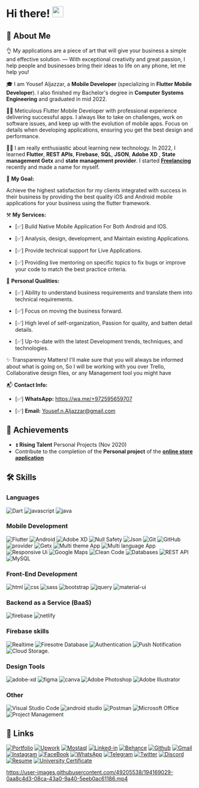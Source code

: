# Hi there! <img src="https://media.giphy.com/media/hvRJCLFzcasrR4ia7z/giphy.gif" width="29px" height="29px">

## 🚀 About Me
👌 My applications are a piece of art that will give your business a simple and effective solution. — With exceptional creativity and great passion, I help people and businesses bring their ideas to life on any phone, let me help you!

🎓 I am Yousef Aljazzar, a **Mobile Developer** (specializing in **Flutter Mobile Developer**).
I also finished my Bachelor's degree in **Computer Systems Engineering** and graduated in mid 2022.

🙋‍♂️ Meticulous Flutter Mobile Developer with professional experience delivering successful apps.
I always like to take on challenges, work on software issues, and keep up with the evolution of mobile apps.
Focus on details when developing applications, ensuring you get the best design and performance.

👨‍💻 I am really enthusiastic about learning new technology. In 2022, I learned **Flutter**, **REST APIs**, **Firebase**, **SQL**, **JSON**, **Adobe XD** , **State management Getx** and **state management provider**. I started [**Freelancing**](https://mostaql.com/u/joseph_n_j) recently and made a name for myself.

💪 **My Goal:**

Achieve the highest satisfaction for my clients integrated with success in their business by providing the best quality iOS and Android mobile applications for your business using the flutter framework.

⚒️ **My Services:**

- [✅] Build Native Mobile Application For Both Android and IOS.

- [✅] Analysis, design, development, and Maintain existing Applications.

- [✅] Provide technical support for Live Applications.

- [✅] Providing live mentoring on specific topics to fix bugs or improve your code to match the best practice criteria.


👤 **Personal Qualities:**

- [✅] Ability to understand business requirements and translate them into technical requirements.

- [✅] Focus on moving the business forward.

- [✅] High level of self-organization, Passion for quality, and batten detail details.

- [✅] Up-to-date with the latest Development trends, techniques, and technologies.


✨ Transparency Matters! I'll make sure that you will always be informed about what is going on, So I will be working with you over Trello, Collaborative design files, or any Management tool you might have

📬 **Contact Info:**

- [✅] **WhatsApp:** https://wa.me/+972595659707

- [✅] **Email:** Yousef.n.Aljazzar@gmail.com


## 🏅 Achievements

- ⏫ **Rising Talent** Personal Projects (Nov 2020)
- Contribute to the completion of the **Personal project** of the [**online store application**]()

## 🛠️ Skills

### Languages

![Dart](https://img.shields.io/badge/Dart-Language-blue?logo=dart)
![javascript](https://img.shields.io/badge/JavaScript-Language-FF7800?logo=javascript)
![java](https://img.shields.io/badge/Java-Language-FF7800?logo=CoffeeScript)


### Mobile Development
![Flutter](https://img.shields.io/badge/Flutter-Framework-green?logo=flutter)
![Android](https://img.shields.io/badge/-Android-3DDC84?style=for-the-badge&logo=Android&logoColor=white)
![Adobe XD](https://img.shields.io/badge/Adobe%20XD-FF61F6?style=for-the-badge&logo=Adobe%20XD&logoColor=white)
![Null Safety](https://img.shields.io/badge/Null%20Safety-252B2D?style=for-the-badge&logo=Null%20Safety&logoColor=white)
![Json](https://img.shields.io/badge/JSON-000000?style=for-the-badge&logo=JSON&logoColor=white)
![Git](https://img.shields.io/badge/Git-F05032?style=for-the-badge&logo=Git&logoColor=white)
![GitHub](https://img.shields.io/badge/GitHub-181717?style=for-the-badge&logo=GitHub&logoColor=white)
![provider](https://img.shields.io/badge/provider-FF7800?style=for-the-badge&logo=provider&logoColor=white)
![Getx](https://img.shields.io/badge/GETX-E6000F?style=for-the-badge&logo=GETX&logoColor=white)
![Multi theme App ](https://img.shields.io/badge/Multi%20theme%20App-0175C2?style=for-the-badge&logo=Multi%20theme%20App&logoColor=white)
![Multi language App ](https://img.shields.io/badge/Multi%20language%20App-0175C2?style=for-the-badge&logo=Microsoft%20Translator&logoColor=white)
![Responsive Ui ](https://img.shields.io/badge/Responsive%20Ui-5A0FC8?style=for-the-badge&logo=Responsive&logoColor=white)
![Google Maps ](https://img.shields.io/badge/Google%20Maps-4285F4?style=for-the-badge&logo=Google%20Maps&logoColor=white)
![Clean Code ](https://img.shields.io/badge/Clean%20Code-0078D6?style=for-the-badge&logo=Windows%20Terminal&logoColor=white)
![Databases](https://img.shields.io/badge/Databases-01B4E4?style=for-the-badge&logo=ONLYOFFICE&logoColor=white)
![REST API ](https://img.shields.io/badge/REST%20API-009688?style=for-the-badge&logo=REST%20API&logoColor=white)
![MySQL ](https://img.shields.io/badge/MySQL-4479A1?style=for-the-badge&logo=MySQL&logoColor=white)


### Front-End Development

![html](https://img.shields.io/badge/HTML5-E34F26?style=for-the-badge&logo=html5&logoColor=white)
![css](https://img.shields.io/badge/CSS3-1572B6?style=for-the-badge&logo=css3&logoColor=white)
![sass](https://img.shields.io/badge/SASS-CC6699?style=for-the-badge&logo=sass&logoColor=white)
![bootstrap](https://img.shields.io/badge/Bootstrap-563D7C?style=for-the-badge&logo=bootstrap&logoColor=white)
![jquery](https://img.shields.io/badge/jQuery-0769AD?style=for-the-badge&logo=jquery&logoColor=white)
![material-ui](https://img.shields.io/badge/Material_UI-0081CB?style=for-the-badge&logo=mui&logoColor=white)


### Backend as a Service (BaaS)

![firebase](https://img.shields.io/badge/Firebase-ffaa00?style=for-the-badge&logo=Firebase&logoColor=white)
![netlify](https://img.shields.io/badge/Netlify-00C7B7?style=for-the-badge&logo=netlify&logoColor=white)


### Firebase skills

![Realtime ](https://img.shields.io/badge/Realtime-ffaa00?style=for-the-badge&logo=Firebase&logoColor=white)
![Firesotre Database](https://img.shields.io/badge/Firesotre%20Database-ffaa00?style=for-the-badge&logo=Firebase&logoColor=white)
![Authentication](https://img.shields.io/badge/Authentication-ffaa00?style=for-the-badge&logo=Firebase&logoColor=white)
![Push Notification](https://img.shields.io/badge/Push%20Notification-ffaa00?style=for-the-badge&logo=Firebase&logoColor=white)
![Cloud Storage.](https://img.shields.io/badge/Cloud%20Storage-ffaa00?style=for-the-badge&logo=Firebase&logoColor=white)



### Design Tools

![adobe-xd](https://img.shields.io/badge/adobe_xd-470137?style=for-the-badge&logo=adobe-xd&logoColor=white)
![figma](https://img.shields.io/badge/figma-000000?style=for-the-badge&logo=figma&logoColor=white)
![canva](https://img.shields.io/badge/canva-00C4CC?style=for-the-badge&logo=canva&logoColor=white)
![Adobe Photoshop ](https://img.shields.io/badge/Adobe%20Photoshop-31A8FF?style=for-the-badge&logo=Adobe%20Photoshop&logoColor=white)
![Adobe Illustrator ](https://img.shields.io/badge/Adobe%20Illustrator-FF9A00?style=for-the-badge&logo=Adobe%20Illustrator&logoColor=white)


### Other

![Visual Studio Code ](https://img.shields.io/badge/Visual%20Studio%20Code-007ACC?style=for-the-badge&logo=Visual%20Studio%20Code&logoColor=white)
![android studio](https://img.shields.io/badge/-Android%20Studio-3DDC84?style=for-the-badge&logo=Android%20Studio&logoColor=white)
![Postman](https://img.shields.io/badge/Postman-FF6C37?style=for-the-badge&logo=Postman&logoColor=white)
![Microsoft Office ](https://img.shields.io/badge/Microsoft%20Office-D83B01?style=for-the-badge&logo=Microsoft%20Office&logoColor=white)
![Project Management ](https://img.shields.io/badge/Project%20Management-302683?style=for-the-badge&logo=Project%20Management&logoColor=white)


## 🔗 Links

[![Portfolio](https://img.shields.io/badge/Portfolio-5340ff?style=for-the-badge&logo=Google-chrome&logoColor=white)](https://eng-yousef-aljazzar.netlify.app/)
[![Upwork](https://img.shields.io/badge/Upwork-6FDA44?style=for-the-badge&logo=Upwork&logoColor=white)](https://www.upwork.com/freelancers/~01a7a477862f25736c)
[![Mostaql](https://img.shields.io/badge/Mostaql-%230058CC?style=for-the-badge&logo=Osano&logoColor=white)](https://mostaql.com/u/joseph_n_j)
[![Linked-in](https://img.shields.io/badge/Linked_In-0077B5?style=for-the-badge&logo=LinkedIn&logoColor=white)](https://www.linkedin.com/in/yousef-aljazzar/)
[![Behance](https://img.shields.io/badge/Behance-1769FF?style=for-the-badge&logo=Behance&logoColor=white)](https://www.behance.net/josephaljazzar)
[![Github](https://img.shields.io/badge/GitHub-000000?style=for-the-badge&logo=GitHub&logoColor=white)](https://github.com/yousefaljazzar99)
[![Gmail](https://img.shields.io/badge/Gmail-D14836?style=for-the-badge&logo=Gmail&logoColor=white)](mailto:Yousef.n.aljazzar@gmail.com)
[![Instagram](https://img.shields.io/badge/Instagram-E4405F?style=for-the-badge&logo=instagram&logoColor=white)](https://www.instagram.com/joseph.n.j99/)
[![FaceBook](https://img.shields.io/badge/FACEBOOK-1877F2?style=for-the-badge&logo=facebook&logoColor=white)](https://www.facebook.com/joseph.aljazzar.7)
[![WhatsApp](https://img.shields.io/badge/WHATSAPP-25D366?style=for-the-badge&logo=whatsapp&logoColor=white)](https://wa.me/972595659707)
[![Telegram](https://img.shields.io/badge/TELEGRAM-26A5E4?style=for-the-badge&logo=TELEGRAM&logoColor=white)](https://t.me/YousefAljazzar99)
[![Twitter](https://img.shields.io/badge/TWITTER-1DA1F2?style=for-the-badge&logo=twitter&logoColor=white)](https://twitter.com/Mr_Yousef_99)
[![Discord](https://img.shields.io/badge/DISCORD-5865F2?style=for-the-badge&logo=Discord&logoColor=white)](https://discord.com/invite/GBF5D4QN)
[![Resume](https://img.shields.io/badge/RESUME-8CA1AF?style=for-the-badge&logo=Read%20the%20Docs&logoColor=white)](https://d1fdloi71mui9q.cloudfront.net/a4mQBz7ShehhAwbbGgHf_Resume_Flutter_Yousef.pdf)
[![University Certificate ](https://img.shields.io/badge/University%20certificate-EC1C24?style=for-the-badge&logo=Adobe%20Acrobat%20Reader&logoColor=white)](https://drive.google.com/file/d/1ph4y4YMTwnjqUDkp-wb00g96UJ8W3fDG/view?usp=sharing)



https://user-images.githubusercontent.com/49205538/194169029-0aa8c4d3-08ca-43a0-9a40-5eeb0ac61186.mp4



